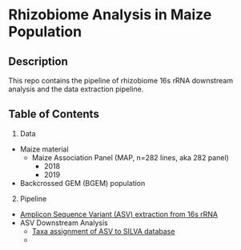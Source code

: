 # Rhizobiome Analysis in Maize Population

## Description
This repo contains the pipeline of rhizobiome 16s rRNA downstream analysis and the data extraction pipeline.

## Table of Contents

1. Data
- Maize material
  - Maize Association Panel (MAP, n=282 lines, aka 282 panel)
    - 2018
    - 2019
- Backcrossed GEM (BGEM) population

2. Pipeline
  - [Amplicon Sequence Variant (ASV) extraction from 16s rRNA](#16sRNA)
  - ASV Downstream Analysis
    - [Taxa assignment of ASV to SILVA database](#silva)
    - 

